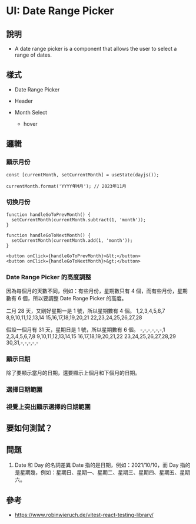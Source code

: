 # UI: Date Range Picker

## 說明

- A date range picker is a component that allows the user to select a range of dates.

## 樣式

- Date Range Picker

- Header

- Month Select
  - hover

## 邏輯

### 顯示月份

```tsx
const [currentMonth, setCurrentMonth] = useState(dayjs());

currentMonth.format('YYYY年M月'); // 2023年11月
```

### 切換月份

```tsx
function handleGoToPrevMonth() {
  setCurrentMonth(currentMonth.subtract(1, 'month'));
}

function handleGoToNextMonth() {
  setCurrentMonth(currentMonth.add(1, 'month'));
}

<button onClick={handleGoToPrevMonth}>&lt;</button>
<button onClick={handleGoToNextMonth}>&gt;</button>
```

### Date Range Picker 的高度調整

因為每個月的天數不同，例如：有些月份，星期數只有 4 個，而有些月份，星期數有 6 個，所以要調整 Date Range Picker 的高度。

二月 28 天，又剛好星期一是 1 號，所以星期數有 4 個。
1,2,3,4,5,6,7
8,9,10,11,12,13,14
15,16,17,18,19,20,21
22,23,24,25,26,27,28

假設一個月有 31 天，星期日是 1 號，所以星期數有 6 個。
-,-,-,-,-,-,1
2,3,4,5,6,7,8
9,10,11,12,13,14,15
16,17,18,19,20,21,22
23,24,25,26,27,28,29
30,31,-,-,-,-,-

### 顯示日期

除了要顯示當月的日期，還要顯示上個月和下個月的日期。

### 選擇日期範圍

### 視覺上突出顯示選擇的日期範圍

## 要如何測試？

## 問題

1. Date 和 Day 的名詞差異
   Date 指的是日期，例如：2021/10/10，而 Day 指的是星期幾，例如：星期日、星期一、星期二、星期三、星期四、星期五、星期六。

## 參考

- https://www.robinwieruch.de/vitest-react-testing-library/
